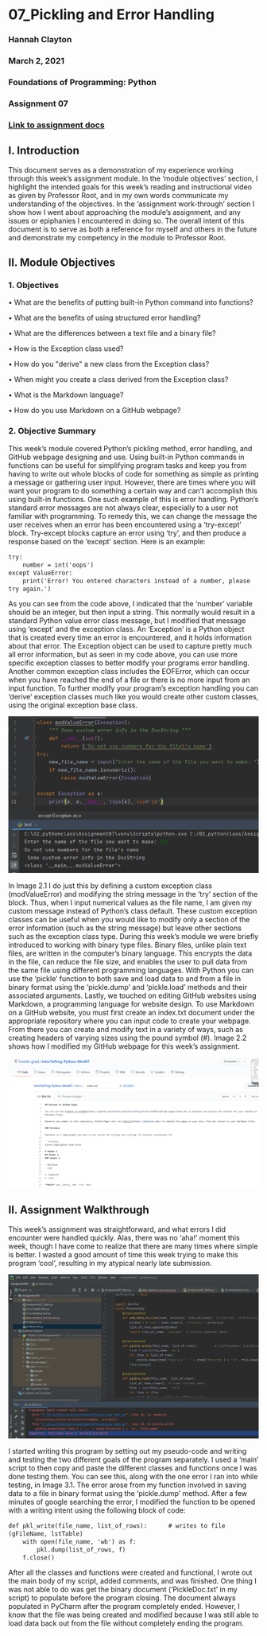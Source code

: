 # 07_Pickling and Error Handling
### Hannah Clayton
### March 2, 2021
### Foundations of Programming: Python
### Assignment 07
### [Link to assignment docs](https://github.com/hnolte-grad/IntroToProg-Python-Mod07)

## I. Introduction
This document serves as a demonstration of my experience working through this week’s assignment module. In the ‘module objectives’ section, I highlight the intended goals for this week’s reading and instructional video as given by Professor Root, and in my own words communicate my understanding of the objectives. In the ‘assignment work-through’ section I show how I went about approaching the module’s assignment, and any issues or epiphanies I encountered in doing so. The overall intent of this document is to serve as both a reference for myself and others in the future and demonstrate my competency in the module to Professor Root.

## II. Module Objectives
### 1. Objectives
• What are the benefits of putting built-in Python command into functions?

• What are the benefits of using structured error handling?

• What are the differences between a text file and a binary file?

• How is the Exception class used?

• How do you "derive" a new class from the Exception class?

• When might you create a class derived from the Exception class?

• What is the Markdown language?

• How do you use Markdown on a GitHub webpage?

### 2. Objective Summary
This week’s module covered Python’s pickling method, error handling, and GitHub webpage designing and use. Using built-in Python commands in functions can be useful for simplifying program tasks and keep you from having to write out whole blocks of code for something as simple as printing a message or gathering user input. However, there are times where you will want your program to do something a certain way and can’t accomplish this using built-in functions. One such example of this is error handling.
Python’s standard error messages are not always clear, especially to a user not familiar with programming. To remedy this, we can change the message the user receives when an error has been encountered using a ‘try-except’ block. Try-except blocks capture an error using ‘try’, and then produce a response based on the ‘except’ section. Here is an example:
```
try:
    number = int('oops')
except ValueError:
    print('Error! You entered characters instead of a number, please try again.') 
```  
As you can see from the code above, I indicated that the ‘number’ variable should be an integer, but then input a string. This normally would result in a standard Python value error class message, but I modified that message using ‘except’ and the exception class. An ‘Exception’ is a Python object that is created every time an error is encountered, and it holds information about that error. The Exception object can be used to capture pretty much all error information, but as seen in my code above, you can use more specific exception classes to better modify your programs error handling. Another common exception class includes the EOFError, which can occur when you have reached the end of a file or there is no more input from an input function. To further modify your program’s exception handling you can ‘derive’ exception classes much like you would create other custom classes, using the original exception base class. 

![Image 2.1 Custom Exception class](https://github.com/hnolte-grad/IntroToProg-Python-Mod07/blob/main/docs/Screenshot%20(1333).png "tooltip text")

In Image 2.1 I do just this by defining a custom exception class (modValueError) and modifying the string message in the ‘try’ section of the block. Thus, when I input numerical values as the file name, I am given my custom message instead of Python’s class default. These custom exception classes can be useful when you would like to modify only a section of the error information (such as the string message) but leave other sections such as the exception class type.
  During this week’s module we were briefly introduced to working with binary type files. Binary files, unlike plain text files, are written in the computer’s binary language. This encrypts the data in the file, can reduce the file size, and enables the user to pull data from the same file using different programming languages. With Python you can use the ‘pickle’ function to both save and load data to and from a file in binary format using the ‘pickle.dump’ and ‘pickle.load’ methods and their associated arguments.
  Lastly, we touched on editing GitHub websites using Markdown, a programming language for website design. To use Markdown on a GitHub website, you must first create an index.txt document under the appropriate repository where you can input code to create your webpage. From there you can create and modify text in a variety of ways, such as creating headers of varying sizes using the pound symbol (#). Image 2.2 shows how I modified my GitHub webpage for this week’s assignment. 
  
![Image 2.2 GitHub webpage/MarkDown](https://github.com/hnolte-grad/IntroToProg-Python-Mod07/blob/main/docs/Screenshot%20(1335).png "tooltip text")

## II. Assignment Walkthrough
   This week’s assignment was straightforward, and what errors I did encounter were handled quickly. Alas, there was no ‘aha!’ moment this week, though I have come to realize that there are many times where simple is better. I wasted a good amount of time this week trying to make this program ‘cool’, resulting in my atypical nearly late submission. 
   
![Image 3.1 Pickle write error](https://github.com/hnolte-grad/IntroToProg-Python-Mod07/blob/main/docs/Screenshot%20(1336).png "tooltip text")

   I started writing this program by setting out my pseudo-code and writing and testing the two different goals of the program separately. I used a ‘main’ script to then copy and paste the different classes and functions once I was done testing them. You can see this, along with the one error I ran into while testing, in Image 3.1. The error arose from my function involved in saving data to a file in binary format using the ‘pickle.dump’ method. After a few minutes of google searching the error, I modified the function to be opened with a writing intent using the following block of code:
```
def pkl_write(file_name, list_of_rows):      # writes to file (gFileName, lstTable)
    with open(file_name, 'wb') as f:
        pkl.dump(list_of_rows, f)
    f.close()
```
   After all the classes and functions were created and functional, I wrote out the main body of my script, added comments, and was finished. One thing I was not able to do was get the binary document (‘PickleDoc.txt’ in my script) to populate before the program closing. The document always populated in PyCharm after the program completely ended. However, I know that the file was being created and modified because I was still able to load data back out from the file without completely ending the program.
